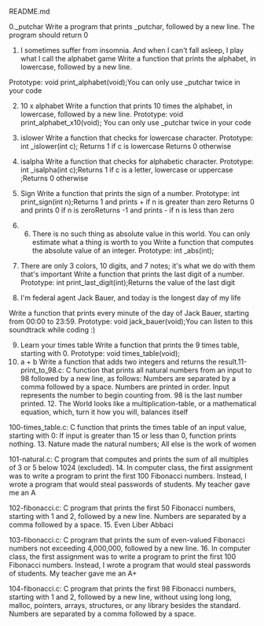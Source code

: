 README.md

0._putchar Write a program that prints _putchar, followed by a new line.
The program should return 0

1. I sometimes suffer from insomnia. And when I can't fall asleep, I play what I
call the alphabet game
Write a function that prints the alphabet, in lowercase, followed by a new line.

Prototype: void print_alphabet(void);You can only use _putchar twice in your code

2. 10 x alphabet Write a function that prints 10 times the alphabet, 
in lowercase, followed by a new line.
Prototype: void print_alphabet_x10(void); You can only use _putchar twice in 
your code

3. islower Write a function that checks for lowercase character.
Prototype: int _islower(int c); Returns 1 if c is lowercase Returns 0 otherwise

4. isalpha Write a function that checks for alphabetic character.
Prototype: int _isalpha(int c);Returns 1 if c is a letter, lowercase or uppercase
;Returns 0 otherwise

5. Sign Write a function that prints the sign of a number.
Prototype: int print_sign(int n);Returns 1 and prints + if n is greater than zero
Returns 0 and prints 0 if n is zeroReturns -1 and prints - if n is less than zero

6. 6. There is no such thing as absolute value in this world. You can only estimate what a thing is worth to you
Write a function that computes the absolute value of an integer.
Prototype: int _abs(int);

7. There are only 3 colors, 10 digits, and 7 notes; it's what we do with them that's important
Write a function that prints the last digit of a number.
Prototype: int print_last_digit(int);Returns the value of the last digit

8. I'm federal agent Jack Bauer, and today is the longest day of my life

Write a function that prints every minute of the day of Jack Bauer, starting from 00:00 to 23:59.
Prototype: void jack_bauer(void);You can listen to this soundtrack while coding :)

9. Learn your times table Write a function that prints the 9 times table, starting with 0.
Prototype: void times_table(void);
10. a + b Write a function that adds two integers and returns the result.11-print_to_98.c: C function that prints all natural numbers from an input to 98 followed by a new line, as follows: Numbers are separated by a comma followed by a space. Numbers are printed in order. Input represents the number to begin counting from. 98 is the last number printed. 12. The World looks like a multiplication-table, or a mathematical equation, which, turn it how you will, balances itself

100-times_table.c: C function that prints the times table of an input value, starting with 0: If input is greater than 15 or less than 0, function prints nothing. 13. Nature made the natural numbers; All else is the work of women

101-natural.c: C program that computes and prints the sum of all multiples of 3 or 5 below 1024 (excluded). 14. In computer class, the first assignment was to write a program to print the first 100 Fibonacci numbers. Instead, I wrote a program that would steal passwords of students. My teacher gave me an A

102-fibonacci.c: C program that prints the first 50 Fibonacci numbers, starting with 1 and 2, followed by a new line. Numbers are separated by a comma followed by a space. 15. Even Liber Abbaci

103-fibonacci.c: C program that prints the sum of even-valued Fibonacci numbers not exceeding 4,000,000, followed by a new line. 16. In computer class, the first assignment was to write a program to print the first 100 Fibonacci numbers. Instead, I wrote a program that would steal passwords of students. My teacher gave me an A+

104-fibonacci.c: C program that prints the first 98 Fibonacci numbers, starting with 1 and 2, followed by a new line, without using long long, malloc, pointers, arrays, structures, or any library besides the standard. Numbers are separated by a comma followed by a space.
